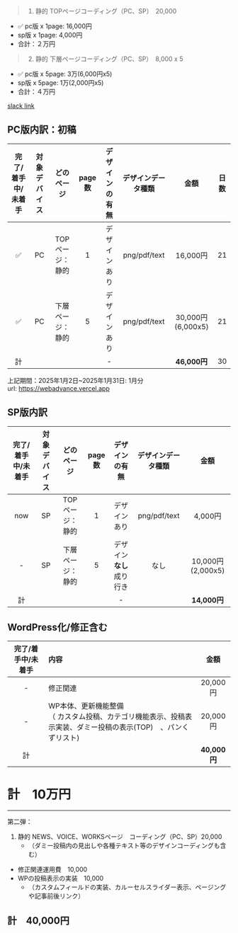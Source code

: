 > 1. 静的 TOPページコーディング（PC、SP）　20,000
   - :white_check_mark: pc版 x 1page: 16,000円
   - sp版 x 1page: 4,000円
   - 合計：２万円

> 2. 静的 下層ページコーディング（PC、SP）　8,000 x 5
   - :white_check_mark: pc版 x 5page: 3万(6,000円x5)
   - sp版 x 5page: 1万(2,000円x5)
   - 合計：４万円

[slack link](https://ktuk-dev.slack.com/archives/C082W8CGZE0/p1738560856644539?thread_ts=1735755985.323739&cid=C082W8CGZE0https://ktuk-dev.slack.com/archives/C082W8CGZE0/p1738560856644539?thread_ts=1735755985.323739&cid=C082W8CGZE0)

## PC版内訳：初稿
| 完了/着手中/未着手 | 対象デバイス  | どのページ | page数 | デザインの有無 | デザインデータ種類 | 金額 | 日数 |
|:---:|:---:|:---:|:---:|:---:|:---:|:---:|:---:|
| ✅ | PC | TOPページ：静的  | 1  | デザインあり | png/pdf/text | 16,000円 | 21 |
| ✅ | PC| 下層ページ：静的  | 5  | デザインあり | png/pdf/text | 30,000円(6,000x5) | 21 |
| 計 |  |  |  | - |  | **46,000円** | 30 |

上記期間：2025年1月2日~2025年1月31日: 1月分  
url: https://webadvance.vercel.app

## SP版内訳
| 完了/着手中/未着手 | 対象デバイス  | どのページ | page数 | デザインの有無 | デザインデータ種類 | 金額 |
|:---:|:---:|:---:|:---:|:---:|:---:|:---:|
| now | SP | TOPページ：静的  | 1 | デザインあり | png/pdf/text | 4,000円 |
| - | SP | 下層ページ：静的  | 5 | デザイン**なし** 成り行き | なし | 10,000円(2,000x5) |
| 計 |  |  |  | - |  | **14,000円** |

## WordPress化/修正含む
| 完了/着手中/未着手 | 内容  | 金額 |
|:---:|:---|:---:|
| - | 修正関連 | 20,000円 |
| - | WP本体、更新機能整備 <br>（ カスタム投稿、カテゴリ機能表示、投稿表示実装、ダミー投稿の表示(TOP)　、パンくずリスト) | 20,000円 |
| 計 |  | **40,000円** |

# **計**　**10万円**

---

第二弾：
1. 静的 NEWS、VOICE、WORKSページ　コーディング（PC、SP）20,000
   - （ダミー投稿内の見出しや各種テキスト等のデザインコーディングも含む）
- 修正関連運用費　10,000
- WPの投稿表示の実装　10,000
   - （カスタムフィールドの実装、カルーセルスライダー表示、ページングや記事前後リンク）
## **計**　40,000円

